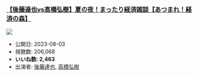 ### [【後藤達也vs高橋弘樹】夏の夜！まったり経済雑談【あつまれ！経済の森】](https://www.youtube.com/watch?v=X9r9mnus9PY)
[![](https://img.youtube.com/vi/X9r9mnus9PY/sddefault.jpg)](https://www.youtube.com/watch?v=X9r9mnus9PY)
-   公開日: 2023-08-03
-   視聴数: 206,068
-   **いいね数: 2,463**
-   出演者: [後藤達也](/rehacq_fan/people/後藤達也 "wikilink"), [高橋弘樹](/rehacq_fan/people/高橋弘樹 "wikilink")
